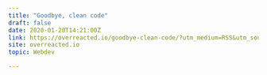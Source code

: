 ```yaml
---
title: "Goodbye, clean code"
draft: false
date: 2020-01-20T14:21:00Z
link: https://overreacted.io/goodbye-clean-code/?utm_medium=RSS&utm_source=hune
site: overreacted.io
topic: Webdev  

---
```

